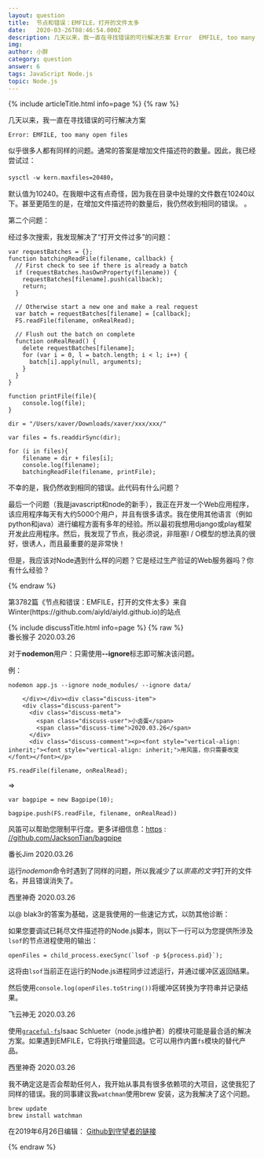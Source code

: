 ```yaml
---
layout: question
title:  节点和错误：EMFILE，打开的文件太多
date:   2020-03-26T08:46:54.000Z
description: 几天以来，我一直在寻找错误的可行解决方案 Error  EMFILE, too many open files似乎很多人都有同样的问题。通常的答案...
img: 
author: 小胖
category: question
answer: 6
tags: JavaScript Node.js
topic: Node.js
---
```

<div class="article-root">
  <div class="article">
    {% include articleTitle.html info=page %}
    {% raw %}
    <div class="article-content"><p><font style="vertical-align: inherit;"><font style="vertical-align: inherit;">几天以来，我一直在寻找错误的可行解决方案 </font></font></p>

<p><code>Error: EMFILE, too many open files</code></p>

<p><font style="vertical-align: inherit;"><font style="vertical-align: inherit;">似乎很多人都有同样的问题。</font><font style="vertical-align: inherit;">通常的答案是增加文件描述符的数量。</font><font style="vertical-align: inherit;">因此，我已经尝试过：</font></font></p>

<p><code>sysctl -w kern.maxfiles=20480</code><font style="vertical-align: inherit;"><font style="vertical-align: inherit;">， </font></font></p>

<p><font style="vertical-align: inherit;"><font style="vertical-align: inherit;">默认值为10240。在我眼中这有点奇怪，因为我在目录中处理的文件数在10240以下。甚至更陌生的是，在增加文件描述符的数量后，我仍然收到相同的错误。 。</font></font></p>

<p><font style="vertical-align: inherit;"><font style="vertical-align: inherit;">第二个问题： </font></font></p>

<p><font style="vertical-align: inherit;"><font style="vertical-align: inherit;">经过多次搜索，我发现解决了“打开文件过多”的问题：</font></font></p>

<pre><code>var requestBatches = {};<font></font>
function batchingReadFile(filename, callback) {<font></font>
  // First check to see if there is already a batch<font></font>
  if (requestBatches.hasOwnProperty(filename)) {<font></font>
    requestBatches[filename].push(callback);<font></font>
    return;<font></font>
  }<font></font>
<font></font>
  // Otherwise start a new one and make a real request<font></font>
  var batch = requestBatches[filename] = [callback];<font></font>
  FS.readFile(filename, onRealRead);<font></font>
<font></font>
  // Flush out the batch on complete<font></font>
  function onRealRead() {<font></font>
    delete requestBatches[filename];<font></font>
    for (var i = 0, l = batch.length; i &lt; l; i++) {<font></font>
      batch[i].apply(null, arguments);<font></font>
    }<font></font>
  }<font></font>
}<font></font>
<font></font>
function printFile(file){<font></font>
    console.log(file);<font></font>
}<font></font>
<font></font>
dir = "/Users/xaver/Downloads/xaver/xxx/xxx/"<font></font>
<font></font>
var files = fs.readdirSync(dir);<font></font>
<font></font>
for (i in files){<font></font>
    filename = dir + files[i];<font></font>
    console.log(filename);<font></font>
    batchingReadFile(filename, printFile);<font></font>
</code></pre>

<p><font style="vertical-align: inherit;"><font style="vertical-align: inherit;">不幸的是，我仍然收到相同的错误。</font><font style="vertical-align: inherit;">此代码有什么问题？</font></font></p>

<p><font style="vertical-align: inherit;"><font style="vertical-align: inherit;">最后一个问题（我是javascript和node的新手），我正在开发一个Web应用程序，该应用程序每天有大约5000个用户，并且有很多请求。</font><font style="vertical-align: inherit;">我在使用其他语言（例如python和java）进行编程方面有多年的经验。</font><font style="vertical-align: inherit;">所以最初我想用django或play框架开发此应用程序。</font><font style="vertical-align: inherit;">然后，我发现了节点，我必须说，非阻塞I / O模型的想法真的很好，很诱人，而且最重要的是非常快！</font></font></p>

<p><font style="vertical-align: inherit;"><font style="vertical-align: inherit;">但是，我应该对Node遇到什么样的问题？</font><font style="vertical-align: inherit;">它是经过生产验证的Web服务器吗？</font><font style="vertical-align: inherit;">你有什么经验？</font></font></p></div>
    {% endraw %}
  </div>
  <p class="winter_mark">第3782篇《节点和错误：EMFILE，打开的文件太多》来自Winter(https://github.com/aiyld/aiyld.github.io)的站点</p>
  <div class="discuss-wrapper">
    {% include discussTitle.html info=page %}
    {% raw %}
    <div class="discuss-list">
    <div class="discuss-item">
        <div class="discuss-parent">
          <div class="discuss-meta">
            <span class="discuss-user">番长猴子</span>
            <span class="discuss-time">2020.03.26</span>
          </div>
          <div class="discuss-comment"><p><font style="vertical-align: inherit;"><font style="vertical-align: inherit;">对于</font></font><strong><font style="vertical-align: inherit;"><font style="vertical-align: inherit;">nodemon</font></font></strong><font style="vertical-align: inherit;"><font style="vertical-align: inherit;">用户：只需使用</font></font><strong><font style="vertical-align: inherit;"><font style="vertical-align: inherit;">--ignore</font></font></strong><font style="vertical-align: inherit;"><font style="vertical-align: inherit;">标志即可解决该问题。</font></font></p>

<p><font style="vertical-align: inherit;"><font style="vertical-align: inherit;">例：</font></font></p>

<pre><code>nodemon app.js --ignore node_modules/ --ignore data/
</code></pre></div>
        </div></div><div class="discuss-item">
        <div class="discuss-parent">
          <div class="discuss-meta">
            <span class="discuss-user">小卤蛋</span>
            <span class="discuss-time">2020.03.26</span>
          </div>
          <div class="discuss-comment"><p><font style="vertical-align: inherit;"><font style="vertical-align: inherit;">用风笛，你只需要改变 </font></font></p>

<pre><code>FS.readFile(filename, onRealRead);
</code></pre>

<p><font style="vertical-align: inherit;"><font style="vertical-align: inherit;">=&gt;</font></font></p>

<pre><code>var bagpipe = new Bagpipe(10);<font></font>
<font></font>
bagpipe.push(FS.readFile, filename, onRealRead))<font></font>
</code></pre>

<p><font style="vertical-align: inherit;"><font style="vertical-align: inherit;">风笛可以帮助您限制平行度。</font><font style="vertical-align: inherit;">更多详细信息：</font><a href="https://github.com/JacksonTian/bagpipe" rel="nofollow"><font style="vertical-align: inherit;">https</font></a><font style="vertical-align: inherit;"> : </font></font><a href="https://github.com/JacksonTian/bagpipe" rel="nofollow"><font style="vertical-align: inherit;"><font style="vertical-align: inherit;">//github.com/JacksonTian/bagpipe</font></font></a></p></div>
        </div></div><div class="discuss-item">
        <div class="discuss-parent">
          <div class="discuss-meta">
            <span class="discuss-user">番长Jim</span>
            <span class="discuss-time">2020.03.26</span>
          </div>
          <div class="discuss-comment"><p><font style="vertical-align: inherit;"><font style="vertical-align: inherit;">运行</font></font><em><font style="vertical-align: inherit;"><font style="vertical-align: inherit;">nodemon</font></font></em><font style="vertical-align: inherit;"><font style="vertical-align: inherit;">命令</font><font style="vertical-align: inherit;">时遇到了同样的问题，</font><font style="vertical-align: inherit;">所以我减少了以</font></font><em><font style="vertical-align: inherit;"><font style="vertical-align: inherit;">崇高的文字</font></font></em><font style="vertical-align: inherit;"><font style="vertical-align: inherit;">打开的文件名，</font><font style="vertical-align: inherit;">并且错误消失了。</font></font></p></div>
        </div></div><div class="discuss-item">
        <div class="discuss-parent">
          <div class="discuss-meta">
            <span class="discuss-user">西里神奇</span>
            <span class="discuss-time">2020.03.26</span>
          </div>
          <div class="discuss-comment"><p><font style="vertical-align: inherit;"><font style="vertical-align: inherit;">以@ blak3r的答案为基础，这是我使用的一些速记方式，以防其他诊断：</font></font></p>

<p><font style="vertical-align: inherit;"><font style="vertical-align: inherit;">如果您要调试已耗尽文件描述符的Node.js脚本，则以下一行可以为您提供所涉及</font></font><code>lsof</code><font style="vertical-align: inherit;"><font style="vertical-align: inherit;">的节点进程使用</font><font style="vertical-align: inherit;">的输出</font><font style="vertical-align: inherit;">：</font></font></p>

<pre><code>openFiles = child_process.execSync(`lsof -p ${process.pid}`);
</code></pre>

<p><font style="vertical-align: inherit;"><font style="vertical-align: inherit;">这将由</font></font><code>lsof</code><font style="vertical-align: inherit;"><font style="vertical-align: inherit;">当前正在运行的Node.js进程</font><font style="vertical-align: inherit;">同步</font><font style="vertical-align: inherit;">过滤运行，并通过缓冲区返回结果。</font></font></p>

<p><font style="vertical-align: inherit;"><font style="vertical-align: inherit;">然后使用</font></font><code>console.log(openFiles.toString())</code><font style="vertical-align: inherit;"><font style="vertical-align: inherit;">将缓冲区转换为字符串并记录结果。</font></font></p></div>
        </div></div><div class="discuss-item">
        <div class="discuss-parent">
          <div class="discuss-meta">
            <span class="discuss-user">飞云神无</span>
            <span class="discuss-time">2020.03.26</span>
          </div>
          <div class="discuss-comment"><p><font style="vertical-align: inherit;"><font style="vertical-align: inherit;">使用</font></font><a href="https://github.com/isaacs/node-graceful-fs"><code>graceful-fs</code></a><font style="vertical-align: inherit;"><font style="vertical-align: inherit;">Isaac Schlueter（node.js维护者）</font><font style="vertical-align: inherit;">的</font><font style="vertical-align: inherit;">模块可能是最合适的解决方案。</font><font style="vertical-align: inherit;">如果遇到EMFILE，它将执行增量回退。</font><font style="vertical-align: inherit;">它可以用作内置</font></font><code>fs</code><font style="vertical-align: inherit;"><font style="vertical-align: inherit;">模块的</font><font style="vertical-align: inherit;">替代产品</font><font style="vertical-align: inherit;">。</font></font></p></div>
        </div></div><div class="discuss-item">
        <div class="discuss-parent">
          <div class="discuss-meta">
            <span class="discuss-user">西里神奇</span>
            <span class="discuss-time">2020.03.26</span>
          </div>
          <div class="discuss-comment"><p><font style="vertical-align: inherit;"><font style="vertical-align: inherit;">我不确定这是否会帮助任何人，我开始从事具有很多依赖项的大项目，这使我犯了同样的错误。</font><font style="vertical-align: inherit;">我的同事建议我</font></font><code>watchman</code><font style="vertical-align: inherit;"><font style="vertical-align: inherit;">使用brew </font><font style="vertical-align: inherit;">安装</font><font style="vertical-align: inherit;">，这为我解决了这个问题。</font></font></p>

<pre><code>brew update<font></font>
brew install watchman<font></font>
</code></pre>

<p><font style="vertical-align: inherit;"><font style="vertical-align: inherit;">在2019年6月26日编辑：
 </font></font><a href="https://github.com/facebook/watchman" rel="nofollow noreferrer"><font style="vertical-align: inherit;"><font style="vertical-align: inherit;">Github到守望者的链接</font></font></a></p></div>
        </div></div>
    </div>
    {% endraw %}
  </div>
<div>
